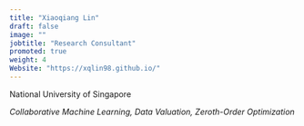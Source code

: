 ```yaml
---
title: "Xiaoqiang Lin"
draft: false
image: ""
jobtitle: "Research Consultant"
promoted: true
weight: 4
Website: "https://xqlin98.github.io/"
---
```


National University of Singapore

*Collaborative Machine Learning, Data Valuation, Zeroth-Order Optimization*

